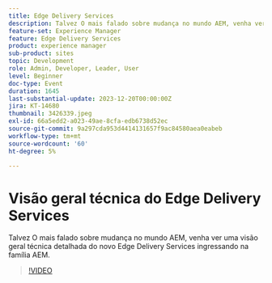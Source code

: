 ```yaml
---
title: Edge Delivery Services
description: Talvez O mais falado sobre mudança no mundo AEM, venha ver uma visão geral técnica detalhada do novo Edge Delivery Services ingressando na família AEM.
feature-set: Experience Manager
feature: Edge Delivery Services
product: experience manager
sub-product: sites
topic: Development
role: Admin, Developer, Leader, User
level: Beginner
doc-type: Event
duration: 1645
last-substantial-update: 2023-12-20T00:00:00Z
jira: KT-14680
thumbnail: 3426339.jpeg
exl-id: 66a5edd2-a023-49ae-8cfa-edb6738d52ec
source-git-commit: 9a297cda953d4414131657f9ac84580aea0eabeb
workflow-type: tm+mt
source-wordcount: '60'
ht-degree: 5%

---
```


# Visão geral técnica do Edge Delivery Services

Talvez O mais falado sobre mudança no mundo AEM, venha ver uma visão geral técnica detalhada do novo Edge Delivery Services ingressando na família AEM.

>[!VIDEO](https://video.tv.adobe.com/v/3426339/?learn=on)
